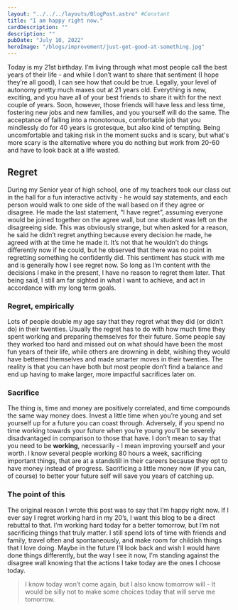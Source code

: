 ```yaml
---
layout: "../../../layouts/BlogPost.astro" #Constant
title: "I am happy right now."
cardDescription: ""
description: ""
pubDate: "July 10, 2022"
heroImage: "/blogs/improvement/just-get-good-at-something.jpg"
---
```

Today is my 21st birthday. I’m living through what most people call the best years of their life - and while I don’t want to share that sentiment (I hope they’re all good), I can see how that could be true. Legally, your level of autonomy pretty much maxes out at 21 years old. Everything is new, exciting, and you have all of your best friends to share it with for the next couple of years. Soon, however, those friends will have less and less time, fostering new jobs and new families, and you yourself will do the same. The acceptance of falling into a monotonous, comfortable job that you mindlessly do for 40 years is grotesque, but also kind of tempting. Being uncomfortable and taking risk in the moment sucks and is scary, but what's more scary is the alternative where you do nothing but work from 20-60 and have to look back at a life wasted. 

## Regret

During my Senior year of high school, one of my teachers took our class out in the hall for a fun interactive activity - he would say statements, and each person would walk to one side of the wall based on if they agree or disagree. He made the last statement, “I have regret”, assuming everyone would be joined together on the agree wall, but one student was left on the disagreeing side. This was obviously strange, but when asked for a reason, he said he didn’t regret anything because every decision he made, he agreed with at the time he made it. It’s not that he wouldn’t do things differently now if he could, but he observed that there was no point in regretting something he confidently did. This sentiment has stuck with me and is generally how I see regret now. So long as I’m content with the decisions I make in the present, I have no reason to regret them later. That being said, I still am far sighted in what I want to achieve, and act in accordance with my long term goals. 

### Regret, empirically

Lots of people double my age say that they regret what they did (or didn’t do) in their twenties. Usually the regret has to do with how much time they spent working and preparing themselves for their future. Some people say they worked too hard and missed out on what should have been the most fun years of their life, while others are drowning in debt, wishing they would have bettered themselves and made smarter moves in their twenties. The reality is that you can have both but most people don’t find a balance and end up having to make larger, more impactful sacrifices later on.

### Sacrifice

The thing is, time and money are positively correlated, and time compounds the same way money does. Invest a little time when you’re young and set yourself up for a future you can coast through. Adversely, if you spend no time working towards your future when you’re young you’ll be severely disadvantaged in comparison to those that have. I don’t mean to say that you need to be **working**, necessarily - I mean improving yourself and your worth. I know several people working 80 hours a week, sacrificing important things, that are at a standstill in their careers because they opt to have money instead of progress. Sacrificing a little money now (if you can, of course) to better your future self will save you years of catching up. 

 

### The point of this

The original reason I wrote this post was to say that I’m happy right now. If I ever say I regret working hard in my 20’s, I want this blog to be a direct rebuttal to that. I’m working hard today for a better tomorrow, but I’m not sacrificing things that truly matter. I still spend lots of time with friends and family, travel often and spontaneously, and make room for childish things that I love doing. Maybe in the future I’ll look back and wish I would have done things differently, but the way I see it now, I’m standing against the disagree wall knowing that the actions I take today are the ones I choose today.  

> I know today won’t come again, but I also know tomorrow will - It would be silly not to make some choices today that will serve me tomorrow.